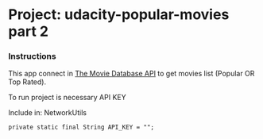 # Project: udacity-popular-movies part 2

### Instructions
This app connect in [The Movie Database API](https://www.themoviedb.org/documentation/api) to get movies list (Popular OR Top Rated).

To run project is necessary API KEY

Include in: NetworkUtils
```
private static final String API_KEY = "";
```